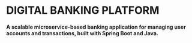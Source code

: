 # DIGITAL BANKING PLATFORM
**A scalable microservice-based banking application for managing user accounts and transactions, built with Spring Boot and Java.**
